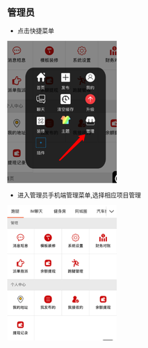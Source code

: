 ## 管理员

- 点击快捷菜单
<div>
    <img src="manage-step1.png" width = "50%" />
</div>

-  进入管理员手机端管理菜单,选择相应项目管理
<div>
    <img src="manage-step2.png" width = "50%" />
</div>